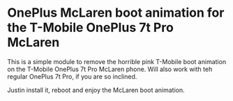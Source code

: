 # OnePlus McLaren boot animation for the T-Mobile OnePlus 7t Pro McLaren

This is a simple module to remove the horrible pink T-Mobile boot animation on the T-Mobile OnePlus 7t Pro McLaren phone. Will also work with teh regular OnePlus 7t Pro, if you are so inclined. 

Justin install it, reboot and enjoy the McLaren boot animation.
